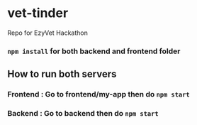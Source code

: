 # vet-tinder
Repo for EzyVet Hackathon

### `npm install` for both backend and frontend folder

## How to run both servers
### Frontend : Go to frontend/my-app then do `npm start`

### Backend : Go to backend then do `npm start`

